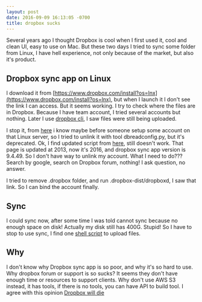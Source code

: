 ```yaml
---
layout: post
date: 2016-09-09 16:13:05 -0700
title: dropbox sucks
---
```


Several years ago I thought Dropbox is cool when I first used it, cool and clean UI, easy to use on Mac. But these two days I tried to sync some folder from Linux, I have hell experience, not only because of the market, but also it's product.

## Dropbox sync app on Linux
I download it from [https://www.dropbox.com/install?os=lnx](https://www.dropbox.com/install?os=lnx), but when I launch it I don't see the link I can access. But it seems working. I try to check where the files are in Dropbox. Because I have team account, I tried several accounts but nothing. Later I use [dropbox cli](https://www.dropbox.com/en/help/9192), I saw files were still being uploaded.

I stop it, from [here](http://www.dropboxwiki.com/tips-and-tricks/install-dropbox-in-an-entirely-text-based-linux-environment) i know maybe before someone setup some account on that Linux server, so I tried to unlink it with tool dbreadconfig.py, but it's deprecated. Ok, I find updated script from [here](http://www.dropboxwiki.com/dropbox-addons/pydropboxvalues), still doesn't work. That page is updated at 2013, now it's 2016, and dropbox sync app version is 9.4.49. So I don't have way to unlink my account. What I need to do??? Search by google, search on Dropbox forum, nothing! I ask question, no answer.

I tried to remove .dropbox folder, and run .dropbox-dist/dropboxd, I saw that link. So I can bind the account finally.

## Sync
I could sync now, after some time I was told cannot sync because no enough space on disk! Actually my disk still has 400G. Stupid! So I have to stop to use sync, I find one [shell script](https://github.com/andreafabrizi/Dropbox-Uploader) to upload files.

## Why
I don't know why Dropbox sync app is so poor, and why it's so hard to use. Why dropbox forum or support is so sucks? It seems they don't have enough time or resources to support clients. Why don't use AWS S3 instead, it has tools, if there is no tools, you can have API to build tool. I agree with this opinion [Dropbox will die](https://alexdanco.com/2015/08/24/dropbox-the-first-dead-decacorn/)
